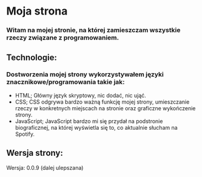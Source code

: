 # Moja strona
### Witam na mojej stronie, na której zamieszczam wszystkie rzeczy związane z programowaniem. 


## Technologie:
### Dostworzenia mojej strony wykorzystywałem języki znacznikowe/programowania takie jak:

- HTML; Główny język skryptowy, nic dodać, nic ująć.
- CSS; CSS odgrywa bardzo ważną funkcję mojej strony, umieszczanie rzeczy w konkretnych miejscach na stronie oraz graficzne wykończenie strony. 
- JavaScript; JavaScript bardzo mi się przydał na podstronie biograficznej, na której wyświetla się to, co aktualnie słucham na Spotify.

## Wersja strony:
Wersja: 0.0.9 (dalej ulepszana)
